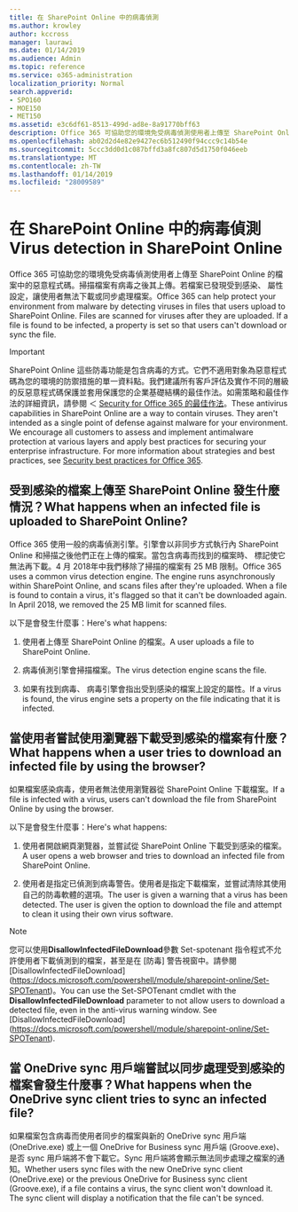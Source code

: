 ```yaml
---
title: 在 SharePoint Online 中的病毒偵測
ms.author: krowley
author: kccross
manager: laurawi
ms.date: 01/14/2019
ms.audience: Admin
ms.topic: reference
ms.service: o365-administration
localization_priority: Normal
search.appverid:
- SPO160
- MOE150
- MET150
ms.assetid: e3c6df61-8513-499d-ad8e-8a91770bff63
description: Office 365 可協助您的環境免受病毒偵測使用者上傳至 SharePoint Online 的檔案中的惡意程式碼。掃描檔案有病毒之後其上傳。若檔案已發現受到感染、 屬性設定，讓使用者無法下載或同步處理檔案。
ms.openlocfilehash: ab02d2d4e82e9427ec6b512490f94ccc9c14b54e
ms.sourcegitcommit: 5ccc3dd0d1c087bffd3a8fc807d5d1750f046eeb
ms.translationtype: MT
ms.contentlocale: zh-TW
ms.lasthandoff: 01/14/2019
ms.locfileid: "28009589"
---
```

# <a name="virus-detection-in-sharepoint-online"></a><span data-ttu-id="dcc9a-105">在 SharePoint Online 中的病毒偵測</span><span class="sxs-lookup"><span data-stu-id="dcc9a-105">Virus detection in SharePoint Online</span></span>

<span data-ttu-id="dcc9a-p102">Office 365 可協助您的環境免受病毒偵測使用者上傳至 SharePoint Online 的檔案中的惡意程式碼。掃描檔案有病毒之後其上傳。若檔案已發現受到感染、 屬性設定，讓使用者無法下載或同步處理檔案。</span><span class="sxs-lookup"><span data-stu-id="dcc9a-p102">Office 365 can help protect your environment from malware by detecting viruses in files that users upload to SharePoint Online. Files are scanned for viruses after they are uploaded. If a file is found to be infected, a property is set so that users can't download or sync the file.</span></span>
  
> [!IMPORTANT]
> <span data-ttu-id="dcc9a-p103">SharePoint Online 這些防毒功能是包含病毒的方式。它們不適用對象為惡意程式碼為您的環境的防禦措施的單一資料點。我們建議所有客戶評估及實作不同的層級的反惡意程式碼保護並套用保護您的企業基礎結構的最佳作法。如需策略和最佳作法的詳細資訊，請參閱 ＜ [Security for Office 365 的最佳作法](security-best-practices.md)。</span><span class="sxs-lookup"><span data-stu-id="dcc9a-p103">These antivirus capabilities in SharePoint Online are a way to contain viruses. They aren't intended as a single point of defense against malware for your environment. We encourage all customers to assess and implement antimalware protection at various layers and apply best practices for securing your enterprise infrastructure. For more information about strategies and best practices, see [Security best practices for Office 365](security-best-practices.md).</span></span> 
  
## <a name="what-happens-when-an-infected-file-is-uploaded-to-sharepoint-online"></a><span data-ttu-id="dcc9a-113">受到感染的檔案上傳至 SharePoint Online 發生什麼情況？</span><span class="sxs-lookup"><span data-stu-id="dcc9a-113">What happens when an infected file is uploaded to SharePoint Online?</span></span>

<span data-ttu-id="dcc9a-p104">Office 365 使用一般的病毒偵測引擎。引擎會以非同步方式執行內 SharePoint Online 和掃描之後他們正在上傳的檔案。當包含病毒而找到的檔案時、 標記使它無法再下載。4 月 2018年中我們移除了掃描的檔案有 25 MB 限制。</span><span class="sxs-lookup"><span data-stu-id="dcc9a-p104">Office 365 uses a common virus detection engine. The engine runs asynchronously within SharePoint Online, and scans files after they're uploaded. When a file is found to contain a virus, it's flagged so that it can't be downloaded again. In April 2018, we removed the 25 MB limit for scanned files.</span></span>
  
<span data-ttu-id="dcc9a-118">以下是會發生什麼事：</span><span class="sxs-lookup"><span data-stu-id="dcc9a-118">Here's what happens:</span></span>
  
1. <span data-ttu-id="dcc9a-119">使用者上傳至 SharePoint Online 的檔案。</span><span class="sxs-lookup"><span data-stu-id="dcc9a-119">A user uploads a file to SharePoint Online.</span></span>
    
2. <span data-ttu-id="dcc9a-120">病毒偵測引擎會掃描檔案。</span><span class="sxs-lookup"><span data-stu-id="dcc9a-120">The virus detection engine scans the file.</span></span>
    
3. <span data-ttu-id="dcc9a-121">如果有找到病毒、 病毒引擎會指出受到感染的檔案上設定的屬性。</span><span class="sxs-lookup"><span data-stu-id="dcc9a-121">If a virus is found, the virus engine sets a property on the file indicating that it is infected.</span></span>
    
## <a name="what-happens-when-a-user-tries-to-download-an-infected-file-by-using-the-browser"></a><span data-ttu-id="dcc9a-122">當使用者嘗試使用瀏覽器下載受到感染的檔案有什麼？</span><span class="sxs-lookup"><span data-stu-id="dcc9a-122">What happens when a user tries to download an infected file by using the browser?</span></span>

<span data-ttu-id="dcc9a-123">如果檔案感染病毒，使用者無法使用瀏覽器從 SharePoint Online 下載檔案。</span><span class="sxs-lookup"><span data-stu-id="dcc9a-123">If a file is infected with a virus, users can't download the file from SharePoint Online by using the browser.</span></span>
  
<span data-ttu-id="dcc9a-124">以下是會發生什麼事：</span><span class="sxs-lookup"><span data-stu-id="dcc9a-124">Here's what happens:</span></span>
  
1. <span data-ttu-id="dcc9a-125">使用者開啟網頁瀏覽器，並嘗試從 SharePoint Online 下載受到感染的檔案。</span><span class="sxs-lookup"><span data-stu-id="dcc9a-125">A user opens a web browser and tries to download an infected file from SharePoint Online.</span></span>
    
2. <span data-ttu-id="dcc9a-p105">使用者是指定已偵測到病毒警告。使用者是指定下載檔案，並嘗試清除其使用自己的防毒軟體的選項。</span><span class="sxs-lookup"><span data-stu-id="dcc9a-p105">The user is given a warning that a virus has been detected. The user is given the option to download the file and attempt to clean it using their own virus software.</span></span>

> [!NOTE]
> <span data-ttu-id="dcc9a-p106">您可以使用**DisallowInfectedFileDownload**參數 Set-spotenant 指令程式不允許使用者下載偵測到的檔案，甚至是在 [防毒] 警告視窗中。請參閱 [DisallowInfectedFileDownload] (https://docs.microsoft.com/powershell/module/sharepoint-online/Set-SPOTenant)。</span><span class="sxs-lookup"><span data-stu-id="dcc9a-p106">You can use the Set-SPOTenant cmdlet with the **DisallowInfectedFileDownload** parameter to not allow users to download a detected file, even in the anti-virus warning window. See [DisallowInfectedFileDownload] (https://docs.microsoft.com/powershell/module/sharepoint-online/Set-SPOTenant).</span></span>
    
## <a name="what-happens-when-the-onedrive-sync-client-tries-to-sync-an-infected-file"></a><span data-ttu-id="dcc9a-130">當 OneDrive sync 用戶端嘗試以同步處理受到感染的檔案會發生什麼事？</span><span class="sxs-lookup"><span data-stu-id="dcc9a-130">What happens when the OneDrive sync client tries to sync an infected file?</span></span>

<span data-ttu-id="dcc9a-p107">如果檔案包含病毒而使用者同步的檔案與新的 OneDrive sync 用戶端 (OneDrive.exe) 或上一個 OneDrive for Business sync 用戶端 (Groove.exe)、 是否 sync 用戶端將不會下載它。Sync 用戶端將會顯示無法同步處理之檔案的通知。</span><span class="sxs-lookup"><span data-stu-id="dcc9a-p107">Whether users sync files with the new OneDrive sync client (OneDrive.exe) or the previous OneDrive for Business sync client (Groove.exe), if a file contains a virus, the sync client won't download it. The sync client will display a notification that the file can't be synced.</span></span>
  

